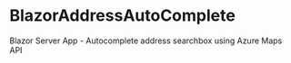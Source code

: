 # BlazorAddressAutoComplete
Blazor Server App - Autocomplete address searchbox using Azure Maps API
